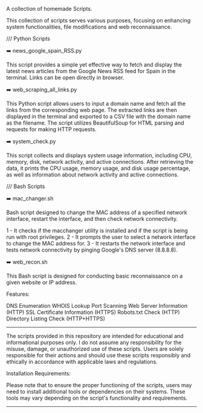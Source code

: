 A collection of homemade Scripts.

This collection of scripts serves various purposes, focusing on enhancing system functionalities, file modifications and web reconnaissance.

/// Python Scripts

➡️ news_google_spain_RSS.py

This script provides a simple yet effective way to fetch and display the latest news articles from the Google News RSS feed for Spain in the terminal. 
Links can be open directly in browser. 

➡️ web_scraping_all_links.py

This Python script allows users to input a domain name and fetch all the links from the corresponding web page. 
The extracted links are then displayed in the terminal and exported to a CSV file with the domain name as the filename. 
The script utilizes BeautifulSoup for HTML parsing and requests for making HTTP requests.

➡️ system_check.py

This script collects and displays system usage information, including CPU, memory, disk, network activity, and active connections. 
After retrieving the data, it prints the CPU usage, memory usage, and disk usage percentage, as well as information about network activity and active connections.


/// Bash Scripts

➡️ mac_changer.sh

Bash script designed to change the MAC address of a specified network interface, restart the interface, and then check network connectivity.

1 - It checks if the macchanger utility is installed and if the script is being run with root privileges.
2 - It prompts the user to select a network interface to change the MAC address for.
3 - It restarts the network interface and tests network connectivity by pinging Google's DNS server (8.8.8.8).

➡️ web_recon.sh

This Bash script is designed for conducting basic reconnaissance on a given website or IP address. 

Features:

DNS Enumeration
WHOIS Lookup
Port Scanning
Web Server Information (HTTP)
SSL Certificate Information (HTTPS)
Robots.txt Check (HTTP)
Directory Listing Check (HTTP+HTTPS)


----------------------------
The scripts provided in this repository are intended for educational and informational purposes only. 
I do not assume any responsibility for the misuse, damage, or unauthorized use of these scripts. 
Users are solely responsible for their actions and should use these scripts responsibly and ethically in accordance with applicable laws and regulations.

Installation Requirements:

Please note that to ensure the proper functioning of the scripts, users may need to install additional tools or dependencies on their systems. 
These tools may vary depending on the script's functionality and requirements.

----------------------------






